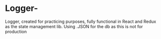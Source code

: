 # Logger-

Logger, created for practicing purposes, fully functional in React and Redux as the state management lib. Using .JSON for the db as this is not for production
